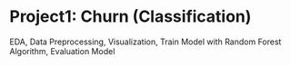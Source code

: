 # Project1: Churn (Classification)

EDA, Data Preprocessing, Visualization, Train Model with Random Forest Algorithm, Evaluation Model
